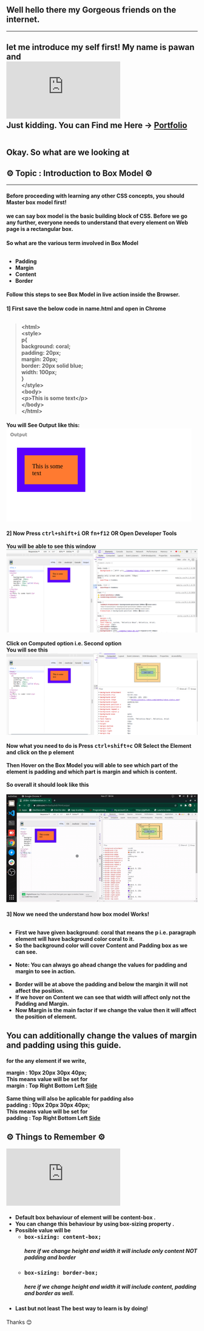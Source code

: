 <h2>Well hello there my Gorgeous friends on the internet.</h2>
<hr/>
<h2>let me introduce my self first! My name is pawan and <br/><iframe src="https://giphy.com/embed/LJnA13jCK3K8g" frameBorder="0" ></iframe><br/>Just kidding. You can Find me Here -> <a href="https://pavandeore.github.io">Portfolio</a></p><br/>
Okay. So what are we looking at 
</h2>
<h2>⚙ Topic : Introduction to Box Model ⚙</h2>
<hr/>
<p>
<h4>Before proceeding with learning any other CSS concepts, you should Master box model first!
</h4>
<h4>
we can say box model is the basic building block of CSS. Before we go any further, everyone needs to understand that every element on Web page is a rectangular box.
</h4>
<p>
<p>
<h4>
So what are the various term involved in Box Model<br/><br/>
<ul>
<li>Padding</li>
<li>Margin</li>
<li>Content</li>
<li>Border</li>
</ul>
</h4>
</p>
<p>
<h4>
Follow this steps to see Box Model in live action inside the Browser.
</h4>
<h4>
1] First save the below code in name.html and open in Chrome<br/><br/>
<blockquote>
&lt;html&gt;<br/>
&lt;style&gt;<br/>
p{<br/>
    background: coral;<br/>
    padding: 20px;<br/>
    margin: 20px;<br/>
    border: 20px solid blue;<br/>
    width: 100px;<br/>
  }
<br/>&lt;/style&gt;<br/>
&lt;body&gt;<br/>
&lt;p&gt;This is some text&lt;/p&gt;<br/>
&lt;/body&gt;<br/>
&lt;/html&gt;
</blockquote>
</h4>
<h4>
You will See Output like this:<br/>
<img src="./Images/output.png" />
</h4>
<h4>
2] Now Press <kbd>ctrl+shift+i</kbd> OR <kbd>fn+f12</kbd> OR Open Developer Tools
<br/><br/>
You will be able to see this window <br/>
<img src="./Images/window.png" /><br/><br/>
Click on Computed option i.e. Second option<Br/>
You will see this 
<img src="./Images/computed.png" /><br/><br/>
Now what you need to do is Press <kbd>ctrl+shift+c</kbd> OR Select the Element and click on the p element<br/><br/>Then Hover on the Box Model you will able to see which part of the element is padding and which part is margin and which is content.<br/><br/>So overall it should look like this<br/><br/>
<img src="./Images/demo .gif" />

</h4>
<h4>
3] Now we need the understand how box model Works!<br/><br/>
<ul>
<li>First we have given background: coral that means the p i.e. paragraph element will have background color coral to it.</li>
<li>So the background color will cover Content and Padding box as we can see.</li>
<br/><li>Note: You can always go ahead change the values for padding and margin to see in action.</li><br/>
<li>Border will be at above the padding and below the margin it will not affect the position.</li>
<li>If we hover on Content we can see that width will affect only not the Padding and Margin.</li>
<li>Now Margin is the main factor if we change the value then it will affect the position of element.</li>
</ul>
</h4>
</p>
<p>
<h2>
You can additionally change the values of margin and padding using this guide.
</h2>
<h4>
for the any element if we write,

margin : 10px 20px 30px 40px;
<br/>This means value will be set for<br/>
margin : Top Right Bottom Left <u>Side</u><br/><br/>
Same thing will also be aplicable for padding also<br/>
padding : 10px 20px 30px 40px;
<br/>This means value will be set for<br/>
padding : Top Right Bottom Left <u>Side</u><br/>
</h4>
</p>
<p>
<h2>
⚙ Things to Remember ⚙<br/>
</h2>
<iframe src="https://giphy.com/embed/gLpFSaWgZmcG6z17iT" frameBorder="0" allowFullScreen></iframe>
<h4>
<ul>
<li>Default box behaviour of element will be content-box .</li>
<li>You can change this behaviour by using box-sizing property .</li>
<li>Possible value will be
<ul>
<li><kbd>box-sizing: content-box;</kbd> <h5>here if we change height and width it will include only content NOT padding and border</h5></li>
<li><kbd>box-sizing: border-box;</kbd><h5>here if we change height and width it will include content, padding and border as well.</h5></li>
</ul>
</li>
<li>Last but not least The best way to learn is by doing!</li>
</ul>
</h4>
</p>
<p>Thanks 😊</p>